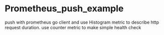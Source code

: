 # Prometheus_push_example
push with prometheus go client and use Histogram metric to describe http request duration.
use counter metric to make simple health check
